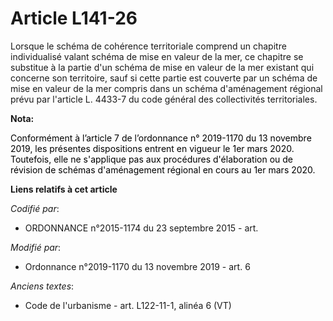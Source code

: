 # Article L141-26

Lorsque le schéma de cohérence territoriale comprend un chapitre individualisé valant schéma de mise en valeur de la mer, ce
chapitre se substitue à la partie d'un schéma de mise en valeur de la mer existant qui concerne son territoire, sauf si cette
partie est couverte par un schéma de mise en valeur de la mer compris dans un schéma d'aménagement régional prévu par
l'article L. 4433-7 du code général des collectivités territoriales.

**Nota:**

<font color="black">Conformément à l’article 7 de l’ordonnance n° 2019-1170 du 13 novembre 2019, les présentes dispositions
entrent en vigueur le 1er mars 2020. Toutefois, elle ne s'applique pas aux procédures d'élaboration ou de révision de schémas
d'aménagement régional en cours au 1er mars 2020.</font>

**Liens relatifs à cet article**

_Codifié par_:

  - ORDONNANCE n°2015-1174 du 23 septembre 2015 - art.

_Modifié par_:

  - Ordonnance n°2019-1170 du 13 novembre 2019 - art. 6

_Anciens textes_:

  - Code de l'urbanisme - art. L122-11-1, alinéa 6 (VT)
